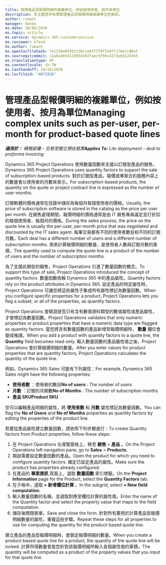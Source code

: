 ```yaml
---
title: 管理產品型報價明細的複雜單位，例如按使用者、按月為單位
description: 本主題提供有關管理產品型報價明細複雜單位的資訊。
author: rumant
manager: Annbe
ms.date: 10/06/2020
ms.topic: article
ms.service: dynamics-365-customerservice
ms.reviewer: kfend
ms.author: rumant
ms.openlocfilehash: 741230e69302138cce8f7379f520f7178e1c80af
ms.sourcegitcommit: 11a61db54119503e82faec5f99c4273e8d1247e5
ms.translationtype: HT
ms.contentlocale: zh-TW
ms.lasthandoff: 10/16/2020
ms.locfileid: "4072928"
---
```

# <a name="managing-complex-units-such-as-per-user-per-month-for-product-based-quote-lines"></a><span data-ttu-id="3f172-103">管理產品型報價明細的複雜單位，例如按使用者、按月為單位</span><span class="sxs-lookup"><span data-stu-id="3f172-103">Managing complex units such as per-user, per-month for product-based quote lines</span></span>

<span data-ttu-id="3f172-104">_**適用於：** 精簡部署 - 交易至開立預估發票_</span><span class="sxs-lookup"><span data-stu-id="3f172-104">_**Applies To:** Lite deployment - deal to proforma invoicing_</span></span>

<span data-ttu-id="3f172-105">Dynamics 365 Project Operations 使用數量因數來支援以訂閱型產品的銷售。</span><span class="sxs-lookup"><span data-stu-id="3f172-105">Dynamics 365 Project Operations uses quantity factors to support the sale of subscription-based products.</span></span> <span data-ttu-id="3f172-106">對於訂閱型產品，報價或專案合約服務內容上的數量會以使用者的月數來表示。</span><span class="sxs-lookup"><span data-stu-id="3f172-106">For subscription-based products, the quantity on the quote or project contract line is expressed as the number of user-months.</span></span>

<span data-ttu-id="3f172-107">訂閱軟體的價格通常在目錄中儲存為每個月每個使用者的價格。</span><span class="sxs-lookup"><span data-stu-id="3f172-107">Usually, the price of subscription software is stored in the catalog as the price per user per month.</span></span> <span data-ttu-id="3f172-108">在銷售處理期間，報價明細的價格通常是由 IT 銷售專員議定並打折扣的每個使用者、每個月的價格。</span><span class="sxs-lookup"><span data-stu-id="3f172-108">During the sales process, the price on the quote line is usually the per-user, per-month price that was negotiated and discounted by the IT sales agent.</span></span> <span data-ttu-id="3f172-109">每筆交易都有不同的使用者數目和不同的訂閱月數。</span><span class="sxs-lookup"><span data-stu-id="3f172-109">Each deal has a different number of users and a different number of subscription months.</span></span> <span data-ttu-id="3f172-110">用來計算報價明細的數量，是使用者人數與訂閱月數的乘積。</span><span class="sxs-lookup"><span data-stu-id="3f172-110">The quantity used to compute the quote line is a product of the number of users and the number of subscription months.</span></span>

<span data-ttu-id="3f172-111">為了支援此類型的銷售，Project Operations 引進了數量因數的概念。</span><span class="sxs-lookup"><span data-stu-id="3f172-111">To support this type of sale, Project Operations introduced the concept of quantity factors.</span></span> <span data-ttu-id="3f172-112">數量因數依賴 Dynamics 365 中的產品屬性。</span><span class="sxs-lookup"><span data-stu-id="3f172-112">Quantity factors rely on the product attributes in Dynamics 365.</span></span> <span data-ttu-id="3f172-113">設定產品的特定屬性時，Project Operations 可讓您將這些屬性子集或所有屬性標記為數量因數。</span><span class="sxs-lookup"><span data-stu-id="3f172-113">When you configure specific properties for a product, Project Operations lets you flag a subset, or all of the properties, as quantity factors.</span></span>

<span data-ttu-id="3f172-114">Project Operations 會驗證是否只有含有數值資料類型的數值屬性或產品屬性，才會標記為數量因數。</span><span class="sxs-lookup"><span data-stu-id="3f172-114">Project Operations validates that only numeric properties or product properties that have a numeric data type are flagged as quantity factors.</span></span> <span data-ttu-id="3f172-115">當您將含有數量因數的產品新增至報價明細時， **數量** 欄位會變成唯讀。</span><span class="sxs-lookup"><span data-stu-id="3f172-115">When you add a product with quantity factors to a quote line, the **Quantity** field becomes read-only.</span></span> <span data-ttu-id="3f172-116">輸入數量因數的產品屬性值之後，Project Operations 會計算報價明細的數量。</span><span class="sxs-lookup"><span data-stu-id="3f172-116">After you enter values for product properties that are quantity factors, Project Operations calculates the quantity of the quote line.</span></span>

<span data-ttu-id="3f172-117">例如，Dynamics 365 Sales 可能有下列屬性：</span><span class="sxs-lookup"><span data-stu-id="3f172-117">For example, Dynamics 365 Sales might have the following properties:</span></span>

- <span data-ttu-id="3f172-118">**使用者數** ：使用者的數目</span><span class="sxs-lookup"><span data-stu-id="3f172-118">**No of users** : The number of users</span></span>
- <span data-ttu-id="3f172-119">**月數** ：訂閱的月期數</span><span class="sxs-lookup"><span data-stu-id="3f172-119">**No of Months** : The number of subscription months</span></span>
- <span data-ttu-id="3f172-120">**產品 SKU**</span><span class="sxs-lookup"><span data-stu-id="3f172-120">**Product SKU**</span></span>

<span data-ttu-id="3f172-121">您可以編輯產品明細的屬性，將 **使用者數** 和 **月數** 屬性標記為數量因數。</span><span class="sxs-lookup"><span data-stu-id="3f172-121">You can flag the **No of Users** and **No of Months** properties as quantity factors by editing the properties of the product line.</span></span>

<span data-ttu-id="3f172-122">若要從產品屬性建立數量因數，請依照下列步驟進行：</span><span class="sxs-lookup"><span data-stu-id="3f172-122">To create Quantity factors from Product properties, follow these steps:</span></span>

1. <span data-ttu-id="3f172-123">在 Project Operations 左導覽窗格上，移至 **銷售** > **產品** 。</span><span class="sxs-lookup"><span data-stu-id="3f172-123">On the Project Operations left navigation pane, go to **Sales** > **Products**.</span></span>
2. <span data-ttu-id="3f172-124">開啟需要設定數量因數的產品。</span><span class="sxs-lookup"><span data-stu-id="3f172-124">Open the product for which you need to configure quantity factors.</span></span> <span data-ttu-id="3f172-125">確定已設定產品的屬性。</span><span class="sxs-lookup"><span data-stu-id="3f172-125">Make sure the product has properties already configured.</span></span>
3. <span data-ttu-id="3f172-126">在產品的 **專案資訊** 頁面上，選取 **數量因數** 索引標籤。</span><span class="sxs-lookup"><span data-stu-id="3f172-126">On the **Project Information** page for the Product, select the **Quantity Factors** tab.</span></span>
4. <span data-ttu-id="3f172-127">在子格中，選取 **+ 新增欄位計算** 。</span><span class="sxs-lookup"><span data-stu-id="3f172-127">In the subgrid, select **+ New field computation**.</span></span>
5. <span data-ttu-id="3f172-128">輸入數量因數的名稱，並選取對應至欄位計算的屬性值。</span><span class="sxs-lookup"><span data-stu-id="3f172-128">Enter the name of the Quantity factor and select the property value that maps to the field computation.</span></span>
6. <span data-ttu-id="3f172-129">儲存後關閉表單。</span><span class="sxs-lookup"><span data-stu-id="3f172-129">Save and close the form.</span></span> <span data-ttu-id="3f172-130">針對所有要用於計算產品型報價明細數量的屬性，重複這些步驟。</span><span class="sxs-lookup"><span data-stu-id="3f172-130">Repeat these steps for all properties to use for computing the quantity for the product-based quote line.</span></span>

<span data-ttu-id="3f172-131">建立產品的產品型報價明細時，會鎖定報價明細的數量。</span><span class="sxs-lookup"><span data-stu-id="3f172-131">When you create a product-based quote line for a product, the quantity of the quote line will be locked.</span></span> <span data-ttu-id="3f172-132">計算所得數量會是您針對該報價明細所輸入各個屬性值的乘積。</span><span class="sxs-lookup"><span data-stu-id="3f172-132">The quantity will be computed as a product of the property values that you input for that quote line.</span></span>
